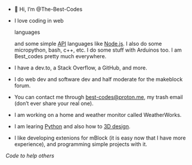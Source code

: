 - 👋 Hi, I’m @The-Best-Codes
- I love coding in web<p id="best-codes-langs" title="HTML, JavaScript, CSS, PHP, etc.">languages</p>and some simple <a href="https://en.wikipedia.org/wiki/API">API</a> languages like <a href="https://en.wikipedia.org/wiki/Node.js">Node.js</a>. I also do some micropython, bash, c++, etc. I do some stuff with Arduinos too. I am Best_codes pretty much everywhere.
- I have a dev.to, a Stack Overflow, a GitHub, and more.
- I do web dev and software dev and half moderate for the makeblock forum.
- You can contact me through best-codes@proton.me, my trash email (don’t ever share your real one).

- I am working on a home and weather monitor called WeatherWorks.
- I am learing <a href="https://en.wikipedia.org/wiki/Python_(programming_language)">Python</a> and also how to <a href="https://www.printables.com/@Best_codes">3D design</a>. 
- I like developing extenions for mBlock (it is easy now that I have more experience), and programming simple projects with it.

*Code to help others*

<!---
The-Best-Codes/The-Best-Codes is a ✨ special ✨ repository because its `README.md` (this file) appears on your GitHub profile.
You can click the Preview link to take a look at your changes.
--->
